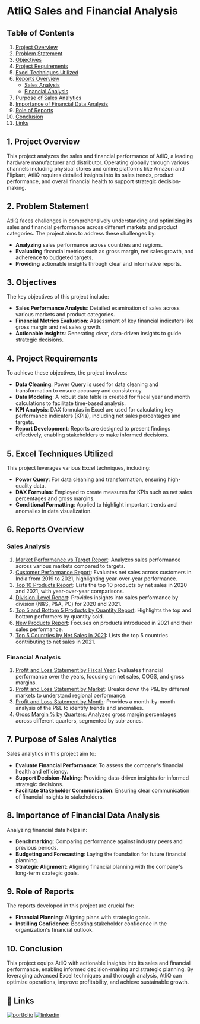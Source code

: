 # AtliQ Sales and Financial Analysis

## Table of Contents
1. [Project Overview](#Project-Overview)
2. [Problem Statement](#problem-statement)
3. [Objectives](#objectives)
4. [Project Requirements](#project-requirements)
5. [Excel Techniques Utilized](#excel-techniques-utilized)
6. [Reports Overview](#reports-overview)
   - [Sales Analysis](#sales-analysis)
   - [Financial Analysis](#financial-analysis)
7. [Purpose of Sales Analytics](#purpose-of-sales-analytics)
8. [Importance of Financial Data Analysis](#importance-of-financial-data-analysis)
9. [Role of Reports](#role-of-reports)
10. [Conclusion](#conclusion)
11. [Links](#Links)

## 1. Project Overview
This project analyzes the sales and financial performance of AtliQ, a leading hardware manufacturer and distributor. Operating globally through various channels including physical stores and online platforms like Amazon and Flipkart, AtliQ requires detailed insights into its sales trends, product performance, and overall financial health to support strategic decision-making.

## 2. Problem Statement
AtliQ faces challenges in comprehensively understanding and optimizing its sales and financial performance across different markets and product categories. The project aims to address these challenges by:
- **Analyzing** sales performance across countries and regions.
- **Evaluating** financial metrics such as gross margin, net sales growth, and adherence to budgeted targets.
- **Providing** actionable insights through clear and informative reports.

## 3. Objectives
The key objectives of this project include:
- **Sales Performance Analysis**: Detailed examination of sales across various markets and product categories.
- **Financial Metrics Evaluation**: Assessment of key financial indicators like gross margin and net sales growth.
- **Actionable Insights**: Generating clear, data-driven insights to guide strategic decisions.

## 4. Project Requirements
To achieve these objectives, the project involves:
- **Data Cleaning**: Power Query is used for data cleaning and transformation to ensure accuracy and consistency.
- **Data Modeling**: A robust date table is created for fiscal year and month calculations to facilitate time-based analysis.
- **KPI Analysis**: DAX formulas in Excel are used for calculating key performance indicators (KPIs), including net sales percentages and targets.
- **Report Development**: Reports are designed to present findings effectively, enabling stakeholders to make informed decisions.

## 5. Excel Techniques Utilized
This project leverages various Excel techniques, including:
- **Power Query**: For data cleaning and transformation, ensuring high-quality data.
- **DAX Formulas**: Employed to create measures for KPIs such as net sales percentages and gross margins.
- **Conditional Formatting**: Applied to highlight important trends and anomalies in data visualization.

## 6. Reports Overview

### Sales Analysis
1. [Market Performance vs Target Report](https://github.com/Madiha41/AtliQ-Sales-and-Financial-Performance-Analysis-/blob/main/Market_Performance_vs_Target.pdf): Analyzes sales performance across various markets compared to targets.
2. [Customer Performance Report](https://github.com/Madiha41/AtliQ-Sales-and-Financial-Performance-Analysis-/blob/main/India_Customer_Net_Sales_Performance.pdf): Evaluates net sales across customers in India from 2019 to 2021, highlighting year-over-year performance.
3. [Top 10 Products Report](https://github.com/Madiha41/AtliQ-Sales-and-Financial-Performance-Analysis-/blob/main/Top%2010%20Products.pdf): Lists the top 10 products by net sales in 2020 and 2021, with year-over-year comparisons.
4. [Division-Level Report](https://github.com/Madiha41/AtliQ-Sales-and-Financial-Performance-Analysis-/blob/main/Division%20Level%20Report.pdf): Provides insights into sales performance by division (N&S, P&A, PC) for 2020 and 2021.
5. [Top 5 and Bottom 5 Products by Quantity Report](https://github.com/Madiha41/AtliQ-Sales-and-Financial-Performance-Analysis-/blob/main/Top_and_Bottom_Products.pdf): Highlights the top and bottom performers by quantity sold.
6. [New Products Report](https://github.com/Madiha41/AtliQ-Sales-and-Financial-Performance-Analysis-/blob/main/New_Products_2021.pdf): Focuses on products introduced in 2021 and their sales performance.
7. [Top 5 Countries by Net Sales in 2021](https://github.com/Madiha41/AtliQ-Sales-and-Financial-Performance-Analysis-/blob/main/Top%205%20Countries-2021.pdf): Lists the top 5 countries contributing to net sales in 2021.

### Financial Analysis
1. [Profit and Loss Statement by Fiscal Year](https://github.com/Madiha41/AtliQ-Sales-and-Financial-Performance-Analysis-/blob/main/P%20%26%20L%20By%20Fiscal%20Year.pdf): Evaluates financial performance over the years, focusing on net sales, COGS, and gross margins.
2. [Profit and Loss Statement by Market](#): Breaks down the P&L by different markets to understand regional performance.
3. [Profit and Loss Statement by Month](https://github.com/Madiha41/AtliQ-Sales-and-Financial-Performance-Analysis-/blob/main/P%20%26%20L%20By%20Fiscal%20Month.pdf): Provides a month-by-month analysis of the P&L to identify trends and anomalies.
4. [Gross Margin % by Quarters](#): Analyzes gross margin percentages across different quarters, segmented by sub-zones.

## 7. Purpose of Sales Analytics
Sales analytics in this project aim to:
- **Evaluate Financial Performance**: To assess the company's financial health and efficiency.
- **Support Decision-Making**: Providing data-driven insights for informed strategic decisions.
- **Facilitate Stakeholder Communication**: Ensuring clear communication of financial insights to stakeholders.

## 8. Importance of Financial Data Analysis
Analyzing financial data helps in:
- **Benchmarking**: Comparing performance against industry peers and previous periods.
- **Budgeting and Forecasting**: Laying the foundation for future financial planning.
- **Strategic Alignment**: Aligning financial planning with the company's long-term strategic goals.

## 9. Role of Reports
The reports developed in this project are crucial for:
- **Financial Planning**: Aligning plans with strategic goals.
- **Instilling Confidence**: Boosting stakeholder confidence in the organization's financial outlook.

## 10. Conclusion
This project equips AtliQ with actionable insights into its sales and financial performance, enabling informed decision-making and strategic planning. By leveraging advanced Excel techniques and thorough analysis, AtliQ can optimize operations, improve profitability, and achieve sustainable growth.

## 🔗 Links
[![portfolio](https://img.shields.io/badge/my_portfolio-000?style=for-the-badge&logo=ko-fi&logoColor=white)](https://codebasics.io/portfolio/Madiha-Shaik)
[![linkedin](https://img.shields.io/badge/linkedin-0A66C2?style=for-the-badge&logo=linkedin&logoColor=white)](https://www.linkedin.com/in/madiha-shaik-24871a204)

